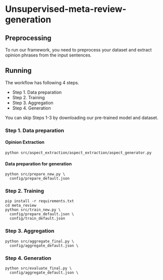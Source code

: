 # Unsupervised-meta-review-generation

## Preprocessing

To run our framework, you need to preprocess your dataset and extract opinion phrases from the input sentences.


## Running

The workflow has following 4 steps.

- Step 1. Data preparation
- Step 2. Training
- Step 3. Aggregation
- Step 4. Generation

You can skip Steps 1-3 by downloading our pre-trained model and dataset.

### Step 1. Data preparation

#### Opinion Extraction
```
python src/aspect_extraction/aspect_extraction/aspect_generator.py
```
#### Data preparation for generation

```
python src/prepare_new.py \
  config/prepare_default.json
```

### Step 2. Training
```
pip install -r requirements.txt
cd meta_review
python src/train_new.py \
  config/prepare_default.json \
  config/train_default.json
```

### Step 3. Aggregation
```
python src/aggregate_final.py \
  config/aggregate_default.json \
```

### Step 4. Generation

```
python src/evaluate_final.py \
  config/aggregate_default.json \
```
